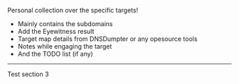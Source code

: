 Personal collection over the specific targets!

- Mainly contains the subdomains
- Add the Eyewitness result
- Target map details from DNSDumpter or any opesource tools
- Notes while engaging the target
- And the TODO list (if any)


-------
Test section 3
